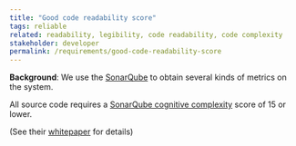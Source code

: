 ```yaml
---
title: "Good code readability score"
tags: reliable
related: readability, legibility, code readability, code complexity
stakeholder: developer
permalink: /requirements/good-code-readability-score
---
```


<div class="quality-requirement" markdown="1">

**Background**: We use the [SonarQube](https://www.sonarsource.com/open-source-editions/) to obtain several kinds of metrics on the system.

All source code requires a [SonarQube cognitive complexity](https://www.sonarsource.com/blog/cognitive-complexity-because-testability-understandability/) score of 15 or lower.

(See their [whitepaper](https://www.sonarsource.com/resources/cognitive-complexity/) for details)
</div><br>




